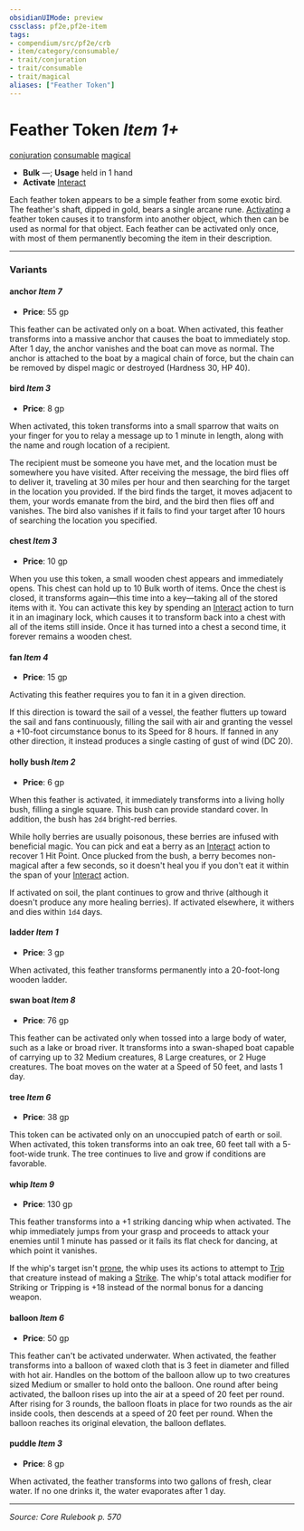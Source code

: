 ```yaml
---
obsidianUIMode: preview
cssclass: pf2e,pf2e-item
tags:
- compendium/src/pf2e/crb
- item/category/consumable/
- trait/conjuration
- trait/consumable
- trait/magical
aliases: ["Feather Token"]
---
```

# Feather Token *Item 1+*  
[conjuration](conjuration.md "Conjuration School Trait")  [consumable](consumable.md "Consumable Item Trait")  [magical](magical.md "Magical Item Trait")  

- **Bulk** —; **Usage** held in 1 hand
- **Activate** [Interact](interact.md)

Each feather token appears to be a simple feather from some exotic bird. The feather's shaft, dipped in gold, bears a single arcane rune. [Activating](activate-an-item.md) a feather token causes it to transform into another object, which then can be used as normal for that object. Each feather can be activated only once, with most of them permanently becoming the item in their description.

---

### Variants

#### anchor *Item 7*

- **Price**: 55 gp

This feather can be activated only on a boat. When activated, this feather transforms into a massive anchor that causes the boat to immediately stop. After 1 day, the anchor vanishes and the boat can move as normal. The anchor is attached to the boat by a magical chain of force, but the chain can be removed by dispel magic or destroyed (Hardness 30, HP 40).

#### bird *Item 3*

- **Price**: 8 gp

When activated, this token transforms into a small sparrow that waits on your finger for you to relay a message up to 1 minute in length, along with the name and rough location of a recipient.

The recipient must be someone you have met, and the location must be somewhere you have visited. After receiving the message, the bird flies off to deliver it, traveling at 30 miles per hour and then searching for the target in the location you provided. If the bird finds the target, it moves adjacent to them, your words emanate from the bird, and the bird then flies off and vanishes. The bird also vanishes if it fails to find your target after 10 hours of searching the location you specified.

#### chest *Item 3*

- **Price**: 10 gp

When you use this token, a small wooden chest appears and immediately opens. This chest can hold up to 10 Bulk worth of items. Once the chest is closed, it transforms again—this time into a key—taking all of the stored items with it. You can activate this key by spending an [Interact](interact.md) action to turn it in an imaginary lock, which causes it to transform back into a chest with all of the items still inside. Once it has turned into a chest a second time, it forever remains a wooden chest.

#### fan *Item 4*

- **Price**: 15 gp

Activating this feather requires you to fan it in a given direction.

If this direction is toward the sail of a vessel, the feather flutters up toward the sail and fans continuously, filling the sail with air and granting the vessel a +10-foot circumstance bonus to its Speed for 8 hours. If fanned in any other direction, it instead produces a single casting of gust of wind (DC 20).

#### holly bush *Item 2*

- **Price**: 6 gp

When this feather is activated, it immediately transforms into a living holly bush, filling a single square. This bush can provide standard cover. In addition, the bush has `2d4` bright-red berries.

While holly berries are usually poisonous, these berries are infused with beneficial magic. You can pick and eat a berry as an [Interact](interact.md) action to recover 1 Hit Point. Once plucked from the bush, a berry becomes non-magical after a few seconds, so it doesn't heal you if you don't eat it within the span of your [Interact](interact.md) action.

If activated on soil, the plant continues to grow and thrive (although it doesn't produce any more healing berries). If activated elsewhere, it withers and dies within `1d4` days.

#### ladder *Item 1*

- **Price**: 3 gp

When activated, this feather transforms permanently into a 20-foot-long wooden ladder.

#### swan boat *Item 8*

- **Price**: 76 gp

This feather can be activated only when tossed into a large body of water, such as a lake or broad river. It transforms into a swan-shaped boat capable of carrying up to 32 Medium creatures, 8 Large creatures, or 2 Huge creatures. The boat moves on the water at a Speed of 50 feet, and lasts 1 day.

#### tree *Item 6*

- **Price**: 38 gp

This token can be activated only on an unoccupied patch of earth or soil. When activated, this token transforms into an oak tree, 60 feet tall with a 5-foot-wide trunk. The tree continues to live and grow if conditions are favorable.

#### whip *Item 9*

- **Price**: 130 gp

This feather transforms into a +1 striking dancing whip when activated. The whip immediately jumps from your grasp and proceeds to attack your enemies until 1 minute has passed or it fails its flat check for dancing, at which point it vanishes.

If the whip's target isn't [prone](conditions.md#Prone), the whip uses its actions to attempt to [Trip](Reference/Rules/Actions/trip.md) that creature instead of making a [Strike](strike.md). The whip's total attack modifier for Striking or Tripping is +18 instead of the normal bonus for a dancing weapon.

#### balloon *Item 6*

- **Price**: 50 gp

This feather can't be activated underwater. When activated, the feather transforms into a balloon of waxed cloth that is 3 feet in diameter and filled with hot air. Handles on the bottom of the balloon allow up to two creatures sized Medium or smaller to hold onto the balloon. One round after being activated, the balloon rises up into the air at a speed of 20 feet per round. After rising for 3 rounds, the balloon floats in place for two rounds as the air inside cools, then descends at a speed of 20 feet per round. When the balloon reaches its original elevation, the balloon deflates.

#### puddle *Item 3*

- **Price**: 8 gp

When activated, the feather transforms into two gallons of fresh, clear water. If no one drinks it, the water evaporates after 1 day.

---
*Source: Core Rulebook p. 570*